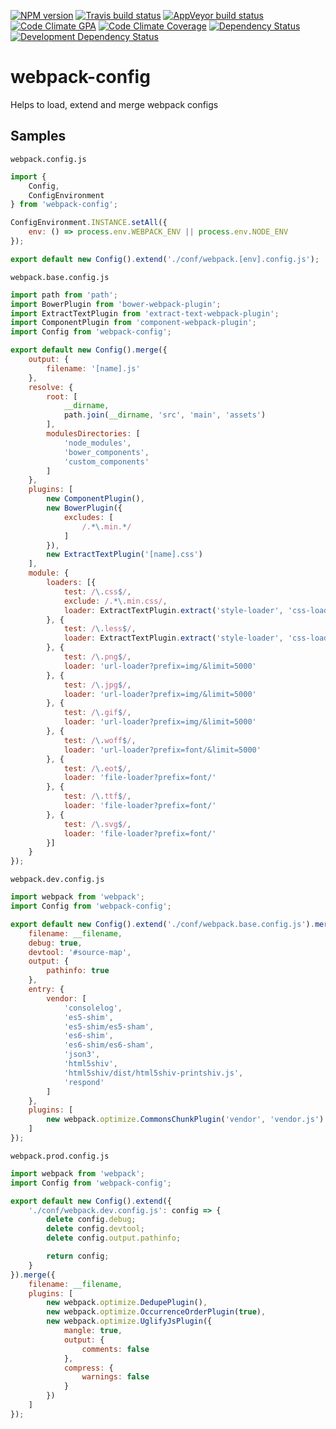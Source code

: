 [![NPM version](http://img.shields.io/npm/v/webpack-config.svg?style=flat-square)](https://www.npmjs.org/package/webpack-config)
[![Travis build status](http://img.shields.io/travis/mdreizin/webpack-config/master.svg?style=flat-square)](https://travis-ci.org/mdreizin/webpack-config)
[![AppVeyor build status](https://img.shields.io/appveyor/ci/mdreizin/webpack-config/master.svg?style=flat-square)](https://ci.appveyor.com/project/mdreizin/webpack-config/branch/master)
[![Code Climate GPA](https://img.shields.io/codeclimate/github/mdreizin/webpack-config.svg?style=flat-square)](https://codeclimate.com/github/mdreizin/webpack-config)
[![Code Climate Coverage](https://img.shields.io/codeclimate/coverage/github/mdreizin/webpack-config.svg?style=flat-square)](https://codeclimate.com/github/mdreizin/webpack-config)
[![Dependency Status](https://img.shields.io/david/mdreizin/webpack-config.svg?style=flat-square)](https://david-dm.org/mdreizin/webpack-config)
[![Development Dependency Status](https://img.shields.io/david/dev/mdreizin/webpack-config.svg?style=flat-square)](https://david-dm.org/mdreizin/webpack-config#info=devDependencies)

webpack-config
==============

Helps to load, extend and merge webpack configs

<h2 id="samples">Samples</h2>

`webpack.config.js`

```javascript
import {
    Config,
    ConfigEnvironment
} from 'webpack-config';

ConfigEnvironment.INSTANCE.setAll({
    env: () => process.env.WEBPACK_ENV || process.env.NODE_ENV
});

export default new Config().extend('./conf/webpack.[env].config.js');

```

`webpack.base.config.js`

```javascript
import path from 'path';
import BowerPlugin from 'bower-webpack-plugin';
import ExtractTextPlugin from 'extract-text-webpack-plugin';
import ComponentPlugin from 'component-webpack-plugin';
import Config from 'webpack-config';

export default new Config().merge({
    output: {
        filename: '[name].js'
    },
    resolve: {
        root: [
            __dirname,
            path.join(__dirname, 'src', 'main', 'assets')
        ],
        modulesDirectories: [
            'node_modules',
            'bower_components',
            'custom_components'
        ]
    },
    plugins: [
        new ComponentPlugin(),
        new BowerPlugin({
            excludes: [
                /.*\.min.*/
            ]
        }),
        new ExtractTextPlugin('[name].css')
    ],
    module: {
        loaders: [{
            test: /\.css$/,
            exclude: /.*\.min.css/,
            loader: ExtractTextPlugin.extract('style-loader', 'css-loader')
        }, {
            test: /\.less$/,
            loader: ExtractTextPlugin.extract('style-loader', 'css-loader!less-loader')
        }, {
            test: /\.png$/,
            loader: 'url-loader?prefix=img/&limit=5000'
        }, {
            test: /\.jpg$/,
            loader: 'url-loader?prefix=img/&limit=5000'
        }, {
            test: /\.gif$/,
            loader: 'url-loader?prefix=img/&limit=5000'
        }, {
            test: /\.woff$/,
            loader: 'url-loader?prefix=font/&limit=5000'
        }, {
            test: /\.eot$/,
            loader: 'file-loader?prefix=font/'
        }, {
            test: /\.ttf$/,
            loader: 'file-loader?prefix=font/'
        }, {
            test: /\.svg$/,
            loader: 'file-loader?prefix=font/'
        }]
    }
});

```

`webpack.dev.config.js`

```javascript
import webpack from 'webpack';
import Config from 'webpack-config';

export default new Config().extend('./conf/webpack.base.config.js').merge({
    filename: __filename,
    debug: true,
    devtool: '#source-map',
    output: {
        pathinfo: true
    },
    entry: {
        vendor: [
            'consolelog',
            'es5-shim',
            'es5-shim/es5-sham',
            'es6-shim',
            'es6-shim/es6-sham',
            'json3',
            'html5shiv',
            'html5shiv/dist/html5shiv-printshiv.js',
            'respond'
        ]
    },
    plugins: [
        new webpack.optimize.CommonsChunkPlugin('vendor', 'vendor.js')
    ]
});

```

`webpack.prod.config.js`

```javascript
import webpack from 'webpack';
import Config from 'webpack-config';

export default new Config().extend({
    './conf/webpack.dev.config.js': config => {
        delete config.debug;
        delete config.devtool;
        delete config.output.pathinfo;

        return config;
    }
}).merge({
    filename: __filename,
    plugins: [
        new webpack.optimize.DedupePlugin(),
        new webpack.optimize.OccurrenceOrderPlugin(true),
        new webpack.optimize.UglifyJsPlugin({
            mangle: true,
            output: {
                comments: false
            },
            compress: {
                warnings: false
            }
        })
    ]
});

```
